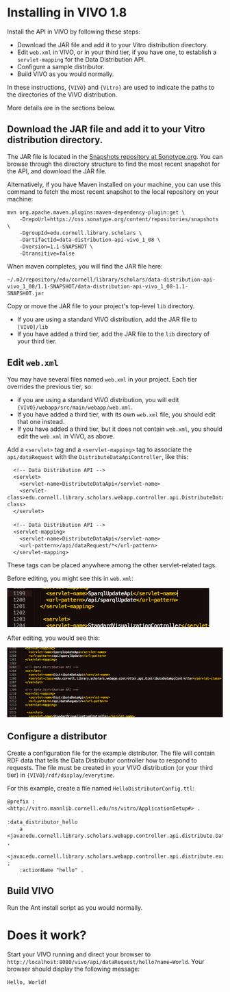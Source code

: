 # Installing in VIVO 1.8
Install the API in VIVO by following these steps:

* Download the JAR file and add it to your Vitro distribution directory.
* Edit `web.xml` in VIVO, or in your third tier, if you have one, to establish a `servlet-mapping` for the Data Distribution API.
* Configure a sample distributor.
* Build VIVO as you would normally.

In these instructions, `{VIVO}` and `{Vitro}` are used to indicate the paths to the directories of the VIVO distribution. 

More details are in the sections below.

## Download the JAR file and add it to your Vitro distribution directory.

The JAR file is located in the [Snapshots repository at Sonotype.org](https://oss.sonatype.org/content/repositories/snapshots). You can browse through the directory structure to find the most recent snapshot for the API, and download the JAR file. 

Alternatively, if you have Maven installed on your machine, you can use this command to fetch the most recent snapshot to the local repository on your machine:

```
mvn org.apache.maven.plugins:maven-dependency-plugin:get \
    -DrepoUrl=https://oss.sonatype.org/content/repositories/snapshots \
    -DgroupId=edu.cornell.library.scholars \
    -DartifactId=data-distribution-api-vivo_1_08 \
    -Dversion=1.1-SNAPSHOT \
    -Dtransitive=false
```

When maven completes, you will find the JAR file here:

```
~/.m2/repository/edu/cornell/library/scholars/data-distribution-api-vivo_1_08/1.1-SNAPSHOT/data-distribution-api-vivo_1_08-1.1-SNAPSHOT.jar
```

Copy or move the JAR file to your project's top-level `lib` directory.

* If you are using a standard VIVO distribution, add the JAR file to `[VIVO]/lib`
* If you have added a third tier, add the JAR file to the `lib` directory of your third tier.

## Edit `web.xml`

You may have several files named `web.xml` in your project. Each tier overrides the previous tier, so:

* if you are using a standard VIVO distribution, you will edit `{VIVO}/webapp/src/main/webapp/web.xml`. 
* If you have added a third tier, with its own `web.xml` file, you should edit that one instead.
* If you have added a third tier, but it does not contain `web.xml`, you should edit the `web.xml` in VIVO, as above.

Add a `<servlet>` tag and a `<servlet-mapping>` tag to associate the 
`api/dataRequest` with the `DistributeDataApiController`, like this:

```
  <!-- Data Distribution API -->
  <servlet>
    <servlet-name>DistributeDataApi</servlet-name>
    <servlet-class>edu.cornell.library.scholars.webapp.controller.api.DistributeDataApiController</servlet-class>
  </servlet>

  <!-- Data Distribution API -->
  <servlet-mapping>
    <servlet-name>DistributeDataApi</servlet-name>
    <url-pattern>/api/dataRequest/*</url-pattern>
  </servlet-mapping>
```
These tags can be placed anywhere among the other servlet-related tags.

Before editing, you might see this in `web.xml`:

![web.xml before editing](images/web_xml_before.png)

After editing, you would see this:

![web.xml after editing](images/web_xml_after.png)

## Configure a distributor

Create a configuration file for the example distributor. The file will contain RDF data that tells the Data Distributor 
controller how to respond to requests. The file must be created in your VIVO distribution (or your third tier) 
in `{VIVO}/rdf/display/everytime`.

For this example, create a file named `HelloDistributorConfig.ttl`:

```
@prefix : <http://vitro.mannlib.cornell.edu/ns/vitro/ApplicationSetup#> .
  
:data_distributor_hello
    a   <java:edu.cornell.library.scholars.webapp.controller.api.distribute.DataDistributor> ,
        <java:edu.cornell.library.scholars.webapp.controller.api.distribute.examples.HelloDistributor> ;
    :actionName "hello" .
```

## Build VIVO

Run the Ant install script as you would normally.

# Does it work?
Start your VIVO running and direct your browser to `http://localhost:8080/vivo/api/dataRequest/hello?name=World`.
Your browser should display the following message:

```
Hello, World! 
```

